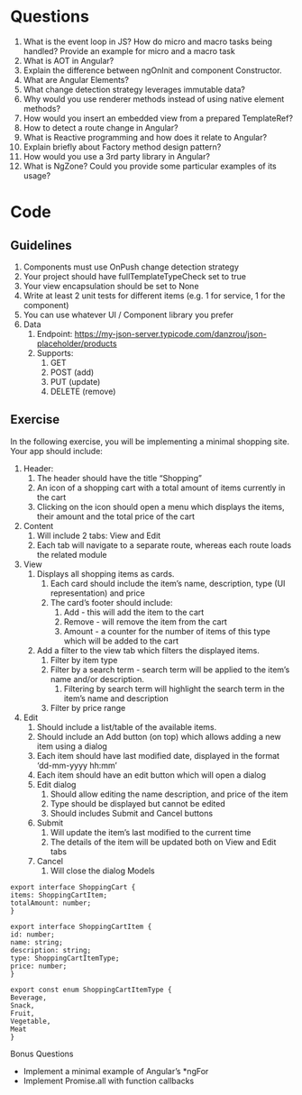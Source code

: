 
# Questions
1. What is the event loop in JS? How do micro and macro tasks being handled?
Provide an example for micro and a macro task
2. What is AOT in Angular?
3. Explain the difference between ngOnInit and component Constructor.
4. What are Angular Elements?
5. What change detection strategy leverages immutable data?
6. Why would you use renderer methods instead of using native element methods?
7. How would you insert an embedded view from a prepared TemplateRef?
8. How to detect a route change in Angular?
9. What is Reactive programming and how does it relate to Angular?
10. Explain briefly about Factory method design pattern?
11. How would you use a 3rd party library in Angular?
12. What is NgZone? Could you provide some particular examples of its usage?




# Code
## Guidelines
1. Components must use OnPush change detection strategy
2. Your project should have fullTemplateTypeCheck set to true
3. Your view encapsulation should be set to None
4. Write at least 2 unit tests for different items (e.g. 1 for service, 1 for the component)
5. You can use whatever UI / Component library you prefer
6. Data
   1. Endpoint: https://my-json-server.typicode.com/danzrou/json-placeholder/products
   2. Supports:
      1. GET
      2. POST (add)
      3. PUT (update)
      4. DELETE (remove)
## Exercise
In the following exercise, you will be implementing a minimal shopping site.
Your app should include:
1. Header:
   1. The header should have the title “Shopping” 
   2. An icon of a shopping cart with a total amount of items currently in the cart
   3. Clicking on the icon should open a menu which displays the items, their amount and the total price of the cart
2. Content
   1. Will include 2 tabs: View and Edit
   2. Each tab will navigate to a separate route, whereas each route loads the related module
3. View 
   1. Displays all shopping items as cards.
      1. Each card should include the item’s name, description, type (UI representation) and price
      2. The card’s footer should include:
         1. Add - this will add the item to the cart
         2. Remove - will remove the item from the cart
         3. Amount - a counter for the number of items of this type which will be added to the cart
   2. Add a filter to the view tab which filters the displayed items.
      1. Filter by item type
      2. Filter by a search term - search term will be applied to the item’s name and/or description. 
         1. Filtering by search term will highlight the search term in the item’s name and description
      3. Filter by price range
4. Edit
   1. Should include a list/table of the available items.
   2. Should include an Add button (on top) which allows adding a new item using a dialog
   3. Each item should have last modified date, displayed in the format ‘dd-mm-yyyy hh:mm’
   4. Each item should have an edit button which will open a dialog
   5. Edit dialog
      1. Should allow editing the name description, and price of the item
      2. Type should be displayed but cannot be edited
      3. Should includes Submit and Cancel buttons
   6. Submit
      1. Will update the item’s last modified to the current time
      2. The details of the item will be updated both on View and Edit tabs
   7. Cancel
      1. Will close the dialog
Models
  ```
  export interface ShoppingCart {
  items: ShoppingCartItem;
  totalAmount: number;
}

export interface ShoppingCartItem {
  id: number;
  name: string;
  description: string;
  type: ShoppingCartItemType;
  price: number;
}

export const enum ShoppingCartItemType {
  Beverage,
  Snack,
  Fruit,
  Vegetable,
  Meat
}
  ```

Bonus Questions
* Implement a minimal example of Angular’s *ngFor
* Implement Promise.all with function callbacks
